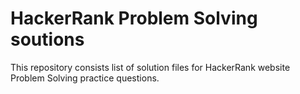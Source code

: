 # HackerRank Problem Solving soutions



This repository consists list of solution files for HackerRank website Problem Solving practice questions.

